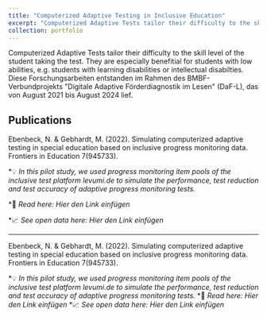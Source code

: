 ```yaml
---
title: "Computerized Adaptive Testing in Inclusive Education"
excerpt: "Computerized Adaptive Tests tailor their difficulty to the skill level of the student taking the test. They are especially benefitial for students with low abilities, e.g. students with learning disabilities or intellectual disabilties."
collection: portfolio
---
```


Computerized Adaptive Tests tailor their difficulty to the skill level of the student taking the test. They are especially benefitial for students with low abilities, e.g. students with learning disabilities or intellectual disabilties. Diese Forschungsarbeiten entstanden im Rahmen des BMBF-Verbundprojekts "Digitale Adaptive Förderdiagnostik im Lesen" (DaF-L), das von August 2021 bis August 2024 lief.

## Publications

Ebenbeck, N. & Gebhardt, M. (2022). Simulating computerized adaptive testing in special education based on inclusive progress monitoring data. Frontiers in Education 7(945733).

*:bulb: *In this pilot study, we used progress monitoring item pools of the inclusive test platform levumi.de to simulate the performance, test reduction and test accuracy of adaptive progress monitoring tests.*

*:page_facing_up: *Read here: Hier den Link einfügen*

*:chart_with_upwards_trend: *See open data here: Hier den Link einfügen*
  
---

Ebenbeck, N. & Gebhardt, M. (2022). Simulating computerized adaptive testing in special education based on inclusive progress monitoring data. Frontiers in Education 7(945733).

*:bulb: *In this pilot study, we used progress monitoring item pools of the inclusive test platform levumi.de to simulate the performance, test reduction and test accuracy of adaptive progress monitoring tests.*
*:page_facing_up: *Read here: Hier den Link einfügen*
*:chart_with_upwards_trend: *See open data here: Hier den Link einfügen*


